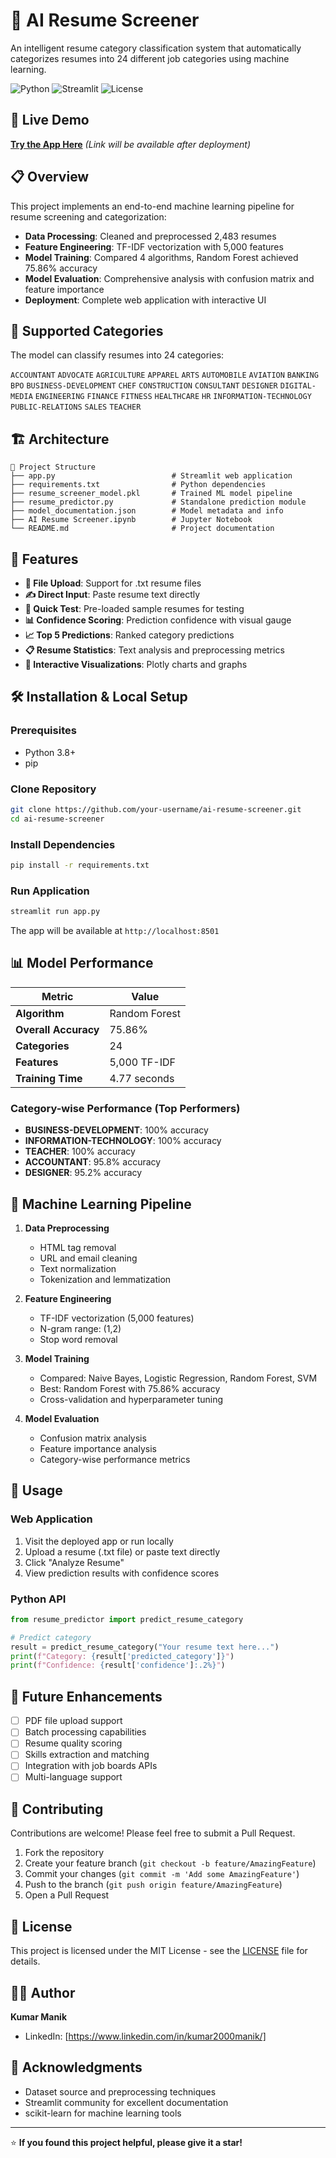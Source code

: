 # 🤖 AI Resume Screener

An intelligent resume category classification system that automatically categorizes resumes into 24 different job categories using machine learning.

![Python](https://img.shields.io/badge/python-v3.8+-blue.svg)
![Streamlit](https://img.shields.io/badge/streamlit-v1.28+-red.svg)
![License](https://img.shields.io/badge/license-MIT-green.svg)

## 🚀 Live Demo

[**Try the App Here**](https://your-app-name.streamlit.app) *(Link will be available after deployment)*

## 📋 Overview

This project implements an end-to-end machine learning pipeline for resume screening and categorization:

- **Data Processing**: Cleaned and preprocessed 2,483 resumes
- **Feature Engineering**: TF-IDF vectorization with 5,000 features  
- **Model Training**: Compared 4 algorithms, Random Forest achieved 75.86% accuracy
- **Model Evaluation**: Comprehensive analysis with confusion matrix and feature importance
- **Deployment**: Complete web application with interactive UI

## 🎯 Supported Categories

The model can classify resumes into 24 categories:

`ACCOUNTANT` `ADVOCATE` `AGRICULTURE` `APPAREL` `ARTS` `AUTOMOBILE` `AVIATION` `BANKING` `BPO` `BUSINESS-DEVELOPMENT` `CHEF` `CONSTRUCTION` `CONSULTANT` `DESIGNER` `DIGITAL-MEDIA` `ENGINEERING` `FINANCE` `FITNESS` `HEALTHCARE` `HR` `INFORMATION-TECHNOLOGY` `PUBLIC-RELATIONS` `SALES` `TEACHER`

## 🏗️ Architecture

```
📁 Project Structure
├── app.py                          # Streamlit web application
├── requirements.txt                # Python dependencies
├── resume_screener_model.pkl       # Trained ML model pipeline
├── resume_predictor.py             # Standalone prediction module
├── model_documentation.json        # Model metadata and info
├── AI Resume Screener.ipynb        # Jupyter Notebook   
└── README.md                       # Project documentation
```

## 🔧 Features

- **📄 File Upload**: Support for .txt resume files
- **✍️ Direct Input**: Paste resume text directly
- **🚀 Quick Test**: Pre-loaded sample resumes for testing
- **📊 Confidence Scoring**: Prediction confidence with visual gauge
- **📈 Top 5 Predictions**: Ranked category predictions
- **📋 Resume Statistics**: Text analysis and preprocessing metrics
- **🎨 Interactive Visualizations**: Plotly charts and graphs

## 🛠️ Installation & Local Setup

### Prerequisites
- Python 3.8+
- pip

### Clone Repository
```bash
git clone https://github.com/your-username/ai-resume-screener.git
cd ai-resume-screener
```

### Install Dependencies
```bash
pip install -r requirements.txt
```

### Run Application
```bash
streamlit run app.py
```

The app will be available at `http://localhost:8501`

## 📊 Model Performance

| Metric | Value |
|--------|-------|
| **Algorithm** | Random Forest |
| **Overall Accuracy** | 75.86% |
| **Categories** | 24 |
| **Features** | 5,000 TF-IDF |
| **Training Time** | 4.77 seconds |

### Category-wise Performance (Top Performers)
- **BUSINESS-DEVELOPMENT**: 100% accuracy
- **INFORMATION-TECHNOLOGY**: 100% accuracy  
- **TEACHER**: 100% accuracy
- **ACCOUNTANT**: 95.8% accuracy
- **DESIGNER**: 95.2% accuracy

## 🧠 Machine Learning Pipeline

1. **Data Preprocessing**
   - HTML tag removal
   - URL and email cleaning
   - Text normalization
   - Tokenization and lemmatization

2. **Feature Engineering**
   - TF-IDF vectorization (5,000 features)
   - N-gram range: (1,2)
   - Stop word removal

3. **Model Training**
   - Compared: Naive Bayes, Logistic Regression, Random Forest, SVM
   - Best: Random Forest with 75.86% accuracy
   - Cross-validation and hyperparameter tuning

4. **Model Evaluation**
   - Confusion matrix analysis
   - Feature importance analysis
   - Category-wise performance metrics

## 🚀 Usage

### Web Application
1. Visit the deployed app or run locally
2. Upload a resume (.txt file) or paste text directly
3. Click "Analyze Resume" 
4. View prediction results with confidence scores

### Python API
```python
from resume_predictor import predict_resume_category

# Predict category
result = predict_resume_category("Your resume text here...")
print(f"Category: {result['predicted_category']}")
print(f"Confidence: {result['confidence']:.2%}")
```

## 🔮 Future Enhancements

- [ ] PDF file upload support
- [ ] Batch processing capabilities
- [ ] Resume quality scoring
- [ ] Skills extraction and matching
- [ ] Integration with job boards APIs
- [ ] Multi-language support

## 🤝 Contributing

Contributions are welcome! Please feel free to submit a Pull Request.

1. Fork the repository
2. Create your feature branch (`git checkout -b feature/AmazingFeature`)
3. Commit your changes (`git commit -m 'Add some AmazingFeature'`)
4. Push to the branch (`git push origin feature/AmazingFeature`)
5. Open a Pull Request

## 📝 License

This project is licensed under the MIT License - see the [LICENSE](LICENSE) file for details.

## 👨‍💻 Author

**Kumar Manik**
- LinkedIn: [https://www.linkedin.com/in/kumar2000manik/]

## 🙏 Acknowledgments

- Dataset source and preprocessing techniques
- Streamlit community for excellent documentation
- scikit-learn for machine learning tools

---

⭐ **If you found this project helpful, please give it a star!**
